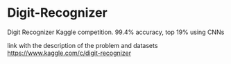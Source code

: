 # Digit-Recognizer
Digit Recognizer Kaggle competition. 99.4% accuracy, top 19% using CNNs


link with the description of the problem and datasets
https://www.kaggle.com/c/digit-recognizer
